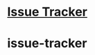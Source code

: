 # [Issue Tracker](https://www.freecodecamp.org/learn/quality-assurance/quality-assurance-projects/issue-tracker)


# issue-tracker
